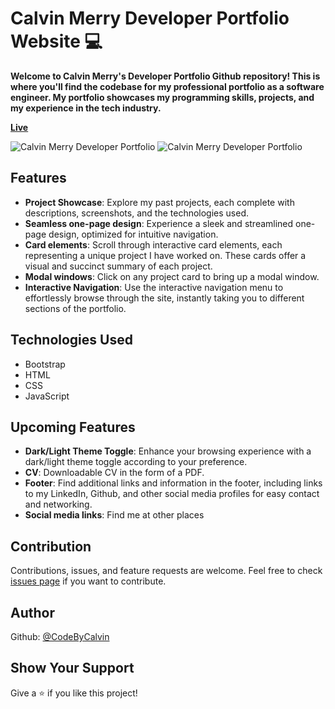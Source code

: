 # Calvin Merry Developer Portfolio Website 💻

<strong>Welcome to Calvin Merry's Developer Portfolio Github repository! This is where you'll find the codebase for my professional portfolio as a software engineer. My portfolio showcases my programming skills, projects, and my experience in the tech industry.</strong>

**[Live](https://calvinmerry.dev/)**

![Calvin Merry Developer Portfolio](https://i.imgur.com/IonPikS.png "Calvin Merry Developer Portfolio homepage")
![Calvin Merry Developer Portfolio](https://i.imgur.com/JaEIZZB.png "Calvin Merry Developer Project section")

## Features

- **Project Showcase**: Explore my past projects, each complete with descriptions, screenshots, and the technologies used.
- **Seamless one-page design**: Experience a sleek and streamlined one-page design, optimized for intuitive navigation.
- **Card elements**: Scroll through interactive card elements, each representing a unique project I have worked on. These cards offer a visual and succinct summary of each project.
- **Modal windows**: Click on any project card to bring up a modal window.
- **Interactive Navigation**: Use the interactive navigation menu to effortlessly browse through the site, instantly taking you to different sections of the portfolio.

## Technologies Used

- Bootstrap
- HTML
- CSS
- JavaScript

## Upcoming Features

- **Dark/Light Theme Toggle**: Enhance your browsing experience with a dark/light theme toggle according to your preference.
- **CV**: Downloadable CV in the form of a PDF.
- **Footer**: Find additional links and information in the footer, including links to my LinkedIn, Github, and other social media profiles for easy contact and networking.
- **Social media links**: Find me at other places

## Contribution

Contributions, issues, and feature requests are welcome. Feel free to check [issues page](https://github.com/CodeByCalvin/Calvin-Merry-Developer-Portfolio/issues) if you want to contribute.

## Author

Github: [@CodeByCalvin](https://github.com/CodeByCalvin)

## Show Your Support

Give a ⭐️ if you like this project!

